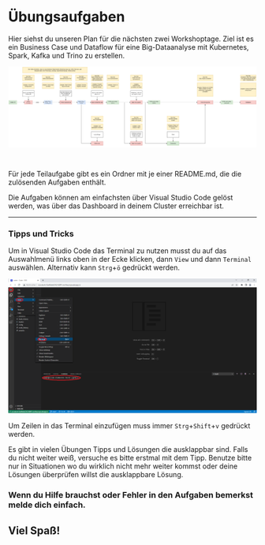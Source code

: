 # Übungsaufgaben

Hier siehst du unseren Plan für die nächsten zwei Workshoptage. Ziel ist es ein Business Case und Dataflow für eine Big-Dataanalyse mit Kubernetes, Spark, Kafka und Trino zu erstellen.

<div style="background-color:white";>

![Business Case und Dataflow](/2_lab/solutions/images/Big-Data-Workshop.png)

</div>
<br>


Für jede Teilaufgabe gibt es ein Ordner mit je einer README.md, die die zulösenden Aufgaben enthält.

Die Aufgaben können am einfachsten über Visual Studio Code gelöst werden, was über das Dashboard in deinem Cluster erreichbar ist. 

------------------ 

### Tipps und Tricks
Um in Visual Studio Code das Terminal zu nutzen musst du auf das Auswahlmenü links oben in der Ecke klicken, dann `View` und dann `Terminal` auswählen. Alternativ kann `Strg`+`ö` gedrückt werden. <br>

![How to Terminal öffnen](/2_lab/solutions/images/VSCode-Terminal-oeffnen.png)  


Um Zeilen in das Terminal einzufügen muss immer `Strg`+`Shift`+`v` gedrückt werden. <br>

Es gibt in vielen Übungen Tipps und Lösungen die ausklappbar sind. Falls du nicht weiter weiß, versuche es bitte erstmal mit dem Tipp. Benutze bitte nur in Situationen wo du wirklich nicht mehr weiter kommst oder deine Lösungen überprüfen willst die ausklappbare Lösung.

### Wenn du Hilfe brauchst oder Fehler in den Aufgaben bemerkst melde dich einfach.

## Viel Spaß!

